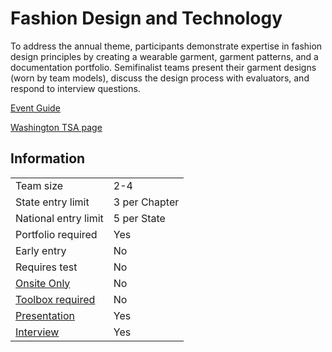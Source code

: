# Fashion Design and Technology

To address the annual theme, participants demonstrate
expertise in fashion design principles by creating a wearable
garment, garment patterns, and a documentation portfolio.
Semifinalist teams present their garment designs (worn by
team models), discuss the design process with evaluators, and
respond to interview questions.

[Event Guide](https://lwsd.sharepoint.com/:b:/r/sites/GR-JHS-TechnologyStudentAssociation-SCA/Shared%20Documents/23-24/Competition/Event%20Guides/HS%20-%20Fashion%20Design%20and%20Technology.pdf)

[Washington TSA page](https://www.washingtontsa.org/high-school-events/fashion-design-and-technology)

## Information

|                             |               |
| --------------------------- | ------------- |
| Team size                   | 2-4           |
| State entry limit           | 3 per Chapter |
| National entry limit        | 5 per State   |
| Portfolio required          | Yes           |
| Early entry                 | No            |
| Requires test               | No            |
| [Onsite Only](/#terms)      | No            |
| [Toolbox required](/#terms) | No            |
| [Presentation](/#terms)     | Yes           |
| [Interview](/#terms)        | Yes           |
